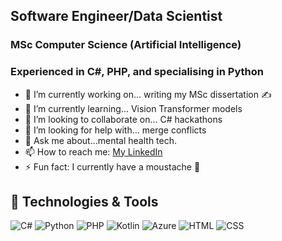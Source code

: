 ## Software Engineer/Data Scientist
### MSc Computer Science (Artificial Intelligence)
### Experienced in C#, PHP, and specialising in Python

- 🔭 I’m currently working on... writing my MSc dissertation ✍️
- 🌱 I’m currently learning... Vision Transformer models
- 👯 I’m looking to collaborate on... C# hackathons
- 🤔 I’m looking for help with... merge conflicts
- 💬 Ask me about...mental health tech.
- 📫 How to reach me: [My LinkedIn](https://linkedin.com/in/henryaward)
- ⚡ Fun fact: I currently have a moustache 🥸
  
## 🔧 Technologies & Tools
![C#](https://img.shields.io/badge/C%23-C%23?style=flat&logo=C%23&color=%23000000)
![Python](https://img.shields.io/badge/Python-Python?style=flat&logo=Python&color=%23000000)
![PHP](https://img.shields.io/badge/PHP-PHP?style=flat&logo=PHP&color=%23000000)
![Kotlin](https://img.shields.io/badge/Kotlin-Kotlin?style=flat&logo=Kotlin&color=%23000000)
![Azure](https://img.shields.io/badge/Azure-Azure?style=flat&logo=Azure&color=%23000000)
![HTML](https://img.shields.io/badge/HTML-HTML?style=flat&logo=HTML&color=%23000000)
![CSS](https://img.shields.io/badge/CSS-CSS?style=flat&logo=CSS&color=%23000000)
<!--
**kudosscience/kudosscience** is a ✨ _special_ ✨ repository because its `README.md` (this file) appears on your GitHub profile.

Here are some ideas to get you started:

- 🔭 I’m currently working on ...
- 🌱 I’m currently learning ...
- 👯 I’m looking to collaborate on ...
- 🤔 I’m looking for help with ...
- 💬 Ask me about ...
- 📫 How to reach me: ...
- 😄 Pronouns: ...
- ⚡ Fun fact: ...
-->
